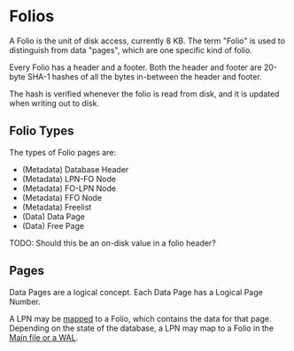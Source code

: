 # Folios

A Folio is the unit of disk access, currently 8 KB. The term "Folio" is used to distinguish from data "pages", which are one specific kind of folio.

Every Folio has a header and a footer. Both the header and footer are 20-byte SHA-1 hashes of all the bytes in-between the header and footer.

The hash is verified whenever the folio is read from disk, and it is updated when writing out to disk.

## Folio Types

The types of Folio pages are:
- (Metadata) Database Header
- (Metadata) LPN-FO Node
- (Metadata) FO-LPN Node
- (Metadata) FFO Node
- (Metadata) Freelist
- (Data) Data Page
- (Data) Free Page

TODO: Should this be an on-disk value in a folio header?

## Pages

Data Pages are a logical concept. Each Data Page has a Logical Page Number.

A LPN may be [mapped](../mapping.md) to a Folio, which contains the data for that page. Depending on the state of the database, a LPN may map to a Folio in the [Main file or a WAL](./database.md).
